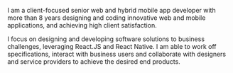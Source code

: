 <p>I am a client-focused senior web and hybrid mobile app developer with more than 8 years designing and coding innovative web and mobile applications, and achieving high client satisfaction.

I focus on designing and developing software solutions to business challenges, leveraging React.JS and React Native.
I am able to work off specifications, interact with business users and collaborate with designers and service providers to achieve the desired end products.</p>
